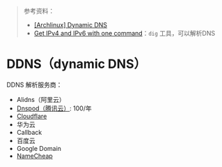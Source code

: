 > 参考资料：
>
> - [[Archlinux] Dynamic DNS](https://wiki.archlinux.org/title/Dynamic_DNS)
> - [Get IPv4 and IPv6 with one command](https://stackoverflow.com/questions/23699306/get-ipv4-and-ipv6-with-one-command)：`dig` 工具，可以解析DNS

# DDNS（dynamic DNS）

DDNS 解析服务商：
- Alidns（阿里云）
- [Dnspod（腾讯云）](https://cloud.tencent.com/product/cns?cps_key=1d358d18a7a17b4a6df8d67a62fd3d3d): 100/年
- [Cloudflare](https://developers.cloudflare.com/dns/manage-dns-records/how-to/managing-dynamic-ip-addresses/)
- 华为云
- Callback
- 百度云
- Google Domain
- [NameCheap](https://www.namecheap.com/support/knowledgebase/article.aspx/583/11/how-do-i-configure-ddclient/)